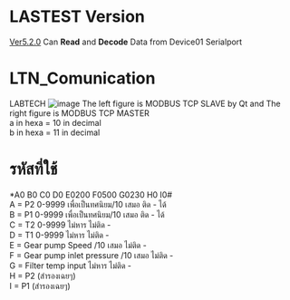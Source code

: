 # LASTEST Version
[Ver5.2.0](https://github.com/KomKGT/LTN_Comunication/tree/main/Beta5.2_030322) Can **Read** and **Decode** Data from Device01 Serialport
# LTN_Comunication
LABTECH
![image](https://user-images.githubusercontent.com/81642936/147807290-22ddc751-3def-4188-a68b-abbf2c88790c.png)
The left figure is MODBUS TCP SLAVE by Qt and The right figure is MODBUS TCP MASTER
</br>a in hexa = 10 in decimal</br>
b in hexa = 11 in decimal </br>
# รหัสที่ใช้
*A0 B0 C0 D0 E0200 F0500 G0230 H0 I0# </br>
A = P2 0-9999 	เพื่อเป็นทศนิยม/10 เสมอ    ติด - ได้ </br>
B = P1 0-9999  	เพื่อเป็นทศนิยม/10 เสมอ  	 ติด - ได้ </br>
C = T2 0-9999 	ไม่หาร  ไม่ติด - </br>
D = T1 0-9999	ไม่หาร  ไม่ติด - </br>
E = Gear pump Speed /10 เสมอ ไม่ติด - </br>
F = Gear pump inlet pressure /10 เสมอ ไม่ติด - </br>
G = Filter temp input ไม่หาร ไม่ติด - </br>
H = P2 (สำรองเฉยๆ) </br>
I = P1 (สำรองเฉยๆ) </br>
